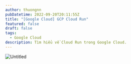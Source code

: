 ```yaml
---
author: thuongnn
pubDatetime: 2022-09-20T20:11:55Z
title: "[Google Cloud] GCP Cloud Run"
featured: false
draft: false
tags:
  - Google Cloud
description: Tìm hiểu về Cloud Run trong Google Cloud.
---
```


![Untitled](https://github.com/user-attachments/assets/69f372b6-ce3a-4686-91e1-d61fbb9bbd12)
